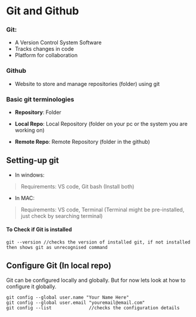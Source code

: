 # Git and Github

### Git: 
- A Version Control System Software
- Tracks changes in code
- Platform for collaboration

### Github
- Website to store and manage repositories (folder) using git

### Basic git terminologies
- **Repository**: Folder

- **Local Repo**: Local Repository (folder on your pc or the system you are working on)

- **Remote Repo**: Remote Repository (folder in the github)

## Setting-up git 
- In windows: 
> Requirements: VS code, Git bash (Install both)

- In MAC:
> Requirements: VS code, Terminal (Terminal might be pre-installed, just check by searching terminal)

#### To Check if Git is installed 
```
git --version //checks the version of installed git, if not installed then shows git as unrecognised command
```
## Configure Git (In local repo)
Git can be configured locally and globally. But for now lets look at how to configure it globally.
```
git config --global user.name "Your Name Here"
git config --global user.email "youremail@email.com"
git config --list              //checks the configuration details
```
